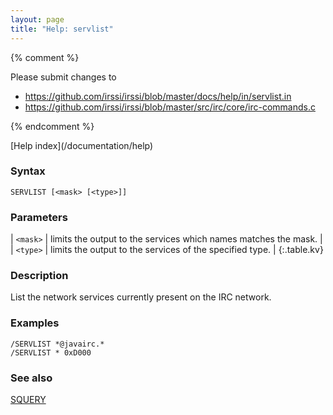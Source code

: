 ```yaml
---
layout: page
title: "Help: servlist"
---
```


{% comment %}

Please submit changes to
- https://github.com/irssi/irssi/blob/master/docs/help/in/servlist.in
- https://github.com/irssi/irssi/blob/master/src/irc/core/irc-commands.c


{% endcomment %}
<nav markdown="1">
[Help index](/documentation/help)
</nav>

### Syntax ###

<div class="highlight irssisyntax"><pre style="\-\-cmdlen:8ch"><code><span class="synB">SERVLIST</span> <span class="syn10">[<span class="syn09">&lt;mask></span> <span class="syn14">[<span class="syn13">&lt;type></span>]</span>]</span></code></pre></div>



### Parameters ###


| `<mask>` | limits the output to the services which names matches the mask. |
| `<type>` | limits the output to the services of the specified type. |
{:.table.kv}

### Description ###

List the network services currently present on the
    IRC network.

### Examples ###

    /SERVLIST *@javairc.*
    /SERVLIST * 0xD000

### See also ###
[SQUERY](/documentation/help/squery)

